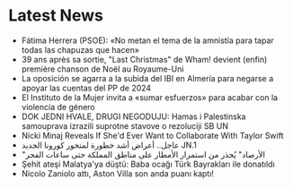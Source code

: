 # Latest News
-  Fátima Herrera (PSOE): «No metan el tema de la amnistía para tapar todas las chapuzas que hacen»
-  39 ans après sa sortie, "Last Christmas" de Wham! devient (enfin) première chanson de Noël au Royaume-Uni
-  La oposición se agarra a la subida del IBI en Almería para negarse a apoyar las cuentas del PP de 2024
-  El Instituto de la Mujer invita a «sumar esfuerzos» para acabar con la violencia de género
-  DOK JEDNI HVALE, DRUGI NEGODUJU: Hamas i Palestinska samouprava izrazili suprotne stavove o rezoluciji SB UN
-  Nicki Minaj Reveals If She'd Ever Want to Collaborate With Taylor Swift
-  عاجل.. أعراض أشد خطورة لمتحور كورونا الجديد JN.1
-  "الأرصاد" يُحذر من استمرار الأمطار على مناطق المملكة حتى ساعات الفجر
-  Şehit ateşi Malatya'ya düştü: Baba ocağı Türk Bayrakları ile donatıldı
-  Nicolo Zaniolo attı, Aston Villa son anda puanı kaptı!

